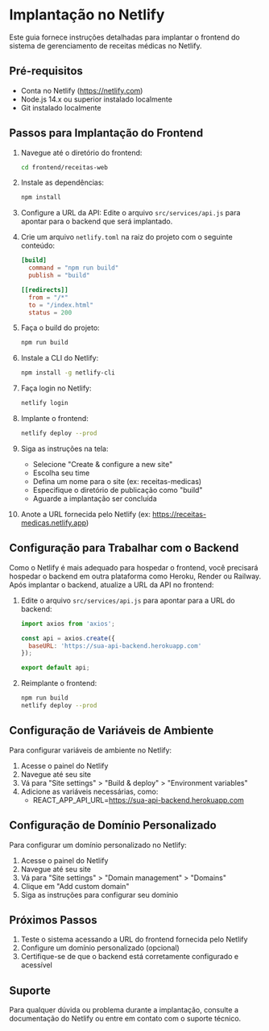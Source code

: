 # Implantação no Netlify

Este guia fornece instruções detalhadas para implantar o frontend do sistema de gerenciamento de receitas médicas no Netlify.

## Pré-requisitos

- Conta no Netlify (https://netlify.com)
- Node.js 14.x ou superior instalado localmente
- Git instalado localmente

## Passos para Implantação do Frontend

1. Navegue até o diretório do frontend:
   ```bash
   cd frontend/receitas-web
   ```

2. Instale as dependências:
   ```bash
   npm install
   ```

3. Configure a URL da API:
   Edite o arquivo `src/services/api.js` para apontar para o backend que será implantado.

4. Crie um arquivo `netlify.toml` na raiz do projeto com o seguinte conteúdo:
   ```toml
   [build]
     command = "npm run build"
     publish = "build"

   [[redirects]]
     from = "/*"
     to = "/index.html"
     status = 200
   ```

5. Faça o build do projeto:
   ```bash
   npm run build
   ```

6. Instale a CLI do Netlify:
   ```bash
   npm install -g netlify-cli
   ```

7. Faça login no Netlify:
   ```bash
   netlify login
   ```

8. Implante o frontend:
   ```bash
   netlify deploy --prod
   ```

9. Siga as instruções na tela:
   - Selecione "Create & configure a new site"
   - Escolha seu time
   - Defina um nome para o site (ex: receitas-medicas)
   - Especifique o diretório de publicação como "build"
   - Aguarde a implantação ser concluída

10. Anote a URL fornecida pelo Netlify (ex: https://receitas-medicas.netlify.app)

## Configuração para Trabalhar com o Backend

Como o Netlify é mais adequado para hospedar o frontend, você precisará hospedar o backend em outra plataforma como Heroku, Render ou Railway. Após implantar o backend, atualize a URL da API no frontend:

1. Edite o arquivo `src/services/api.js` para apontar para a URL do backend:
   ```javascript
   import axios from 'axios';

   const api = axios.create({
     baseURL: 'https://sua-api-backend.herokuapp.com'
   });

   export default api;
   ```

2. Reimplante o frontend:
   ```bash
   npm run build
   netlify deploy --prod
   ```

## Configuração de Variáveis de Ambiente

Para configurar variáveis de ambiente no Netlify:

1. Acesse o painel do Netlify
2. Navegue até seu site
3. Vá para "Site settings" > "Build & deploy" > "Environment variables"
4. Adicione as variáveis necessárias, como:
   - REACT_APP_API_URL=https://sua-api-backend.herokuapp.com

## Configuração de Domínio Personalizado

Para configurar um domínio personalizado no Netlify:

1. Acesse o painel do Netlify
2. Navegue até seu site
3. Vá para "Site settings" > "Domain management" > "Domains"
4. Clique em "Add custom domain"
5. Siga as instruções para configurar seu domínio

## Próximos Passos

1. Teste o sistema acessando a URL do frontend fornecida pelo Netlify
2. Configure um domínio personalizado (opcional)
3. Certifique-se de que o backend está corretamente configurado e acessível

## Suporte

Para qualquer dúvida ou problema durante a implantação, consulte a documentação do Netlify ou entre em contato com o suporte técnico.
